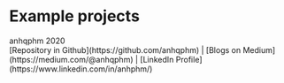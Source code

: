 <html>
<head>
  <title>My Portfolio</title>
</head>
<body>
  <h1>Example projects</h1>
  <footer>anhqphm 2020</footer>
</body>
</html>
[Repository in Github](https://github.com/anhqphm) | [Blogs on Medium](https://medium.com/@anhqphm) | [LinkedIn Profile](https://www.linkedin.com/in/anhphm/)

